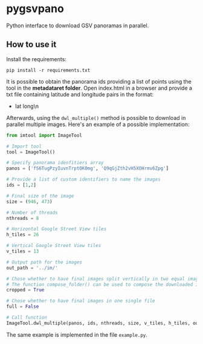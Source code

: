 # pygsvpano
Python interface to download GSV panoramas in parallel.


## How to use it
Install the requirements:

```pip install -r requirements.txt```

It is possible to obtain the panorama ids providing a list of points using the tool in the **metadataret folder**. Open index.html in a browser and provide a txt file containing latitude and longitude pairs in the format:
- lat long\n

Afterwards, using the ``dwl_multiple()`` method is possible to download in parallel multiple images. Here's an example of a possible implementation:


```python
from imtool import ImageTool

# Import tool
tool = ImageTool()

# Specify panorama idenfitiers array
panos = ['fS6TugPzyIuvnTrptOK0mg', 'Q9qGjZth2vH5XOHrmv6Zpg']

# Provide a list of custom identifiers to name the images
ids = [1,2]

# Final size of the image
size = (946, 473)

# Number of threads
nthreads = 8

# Horizontal Google Street View tiles
h_tiles = 26

# Vertical Google Street View tiles
v_tiles = 13

# Output path for the images
out_path = '../im/'

# Chose whether to have final images split vertically in two equal images
# The function compose_folder() can be used to compose the downloaded images in a second time
cropped = True

# Chose whether to have final images in one single file
full = False

# Call function
ImageTool.dwl_multiple(panos, ids, nthreads, size, v_tiles, h_tiles, out_path, cropped, full)

```

The same example is implemented in the file ``example.py``.



